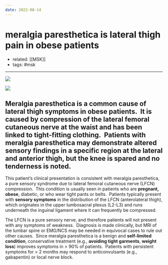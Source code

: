 ```yaml
---
date: 2022-08-14
---
```


# meralgia paresthetica is lateral thigh pain in obese patients

- related: [[MSK]]
- tags: #msk
---

![](https://photos.thisispiggy.com/file/wikiFiles/20220814153111.png)

![](https://photos.thisispiggy.com/file/wikiFiles/20220814153002.png)

## Meralgia paresthetica is a common cause of lateral thigh symptoms in obese patients.  It is caused by compression of the lateral femoral cutaneous nerve at the waist and has been linked to tight-fitting clothing.  Patients with meralgia paresthetica may demonstrate altered sensory findings in a specific region at the lateral and anterior thigh, but the knee is spared and no tenderness is noted.

This patient’s clinical presentation is consistent with meralgia paresthetica, a pure sensory syndrome due to lateral femoral cutaneous nerve (LFCN) compression.  This condition is usually seen in patients who are **pregnant, obese**, diabetic, or who wear tight pants or belts.  Patients typically present with **sensory symptoms** in the distribution of the LFCN (anterolateral thigh), which originates in the upper lumbosacral plexus (L2-L3) and runs underneath the inguinal ligament where it can frequently be compressed.

The LFCN is a pure sensory nerve, and therefore patients will not present with any symptoms of weakness.  Diagnosis is made clinically, but MRI of the lumbar spine or EMG/NCS may be needed in equivocal cases to rule out other causes.  Since meralgia paresthetica is a benign and **self-limited condition**, conservative treatment (e.g., **avoiding tight garments**, **weight loss**) improves symptoms in > 90% of patients.  Patients with persistent symptoms for > 2 months may respond to anticonvulsants (e.g., gabapentin) or local nerve block.
